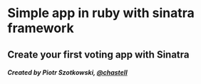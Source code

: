 # Simple app in ruby with sinatra framework

## Create your first voting app with Sinatra
##### Created by Piotr Szotkowski, [@chastell](https://twitter.com/chastell)


##
###
